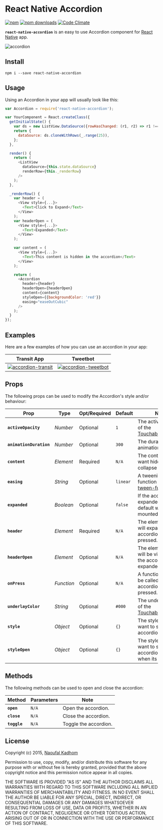 # React Native Accordion
[![npm](https://img.shields.io/npm/v/react-native-accordion.svg?style=flat-square)](https://www.npmjs.com/package/react-native-accordion)
[![npm downloads](https://img.shields.io/npm/dm/react-native-accordion.svg?style=flat-square)](https://www.npmjs.com/package/react-native-accordion)
[![Code Climate](https://img.shields.io/codeclimate/github/naoufal/react-native-accordion.svg?style=flat-square)](https://codeclimate.com/github/naoufal/react-native-accordion)

__`react-native-accordion`__ is an easy to use Accordion component for [React Native](https://facebook.github.io/react-native/) app.

![accordion](https://cloud.githubusercontent.com/assets/1627824/7762243/801c1e46-ffff-11e4-9a36-2183704b6ec6.gif)

## Install
```shell
npm i --save react-native-accordion
```

## Usage
Using an Accordion in your app will usually look like this:
```js
var Accordion = require('react-native-accordion');

var YourComponent = React.createClass({
  getInitialState() {
    var ds = new ListView.DataSource({rowHasChanged: (r1, r2) => r1 !== r2});
    return {
      dataSource: ds.cloneWithRows(_.range(25)),
    };
  },

  render() {
    return (
      <ListView
        dataSource={this.state.dataSource}
        renderRow={this._renderRow}
      />
    );
  },

  _renderRow() {
    var header = (
      <View style={...}>
        <Text>Click to Expand</Text>
      </View>
    );
    var headerOpen = (
      <View style={...}>
        <Text>Expanded</Text>
      </View>
    );

    var content = (
      <View style={...}>
        <Text>This content is hidden in the accordion</Text>
      </View>
    );

    return (
      <Accordion
        header={header}
        headerOpen={headerOpen}
        content={content}
        styleOpen={{backgroundColor: 'red'}}
        easing="easeOutCubic"
      />
    );
  }
});
```

## Examples
Here are a few examples of how you can use an accordion in your app:

|Transit App|Tweetbot|
|---|---|
|[![accordion-transit](https://cloud.githubusercontent.com/assets/1627824/7757509/ffee4358-ffd0-11e4-9fc5-13c8d6f09ad0.gif)](https://itunes.apple.com/ca/app/transit-app-real-time-bus/id498151501)|[![accordion-tweetbot](https://cloud.githubusercontent.com/assets/1627824/7757570/6b391106-ffd1-11e4-9191-e501e81ca506.gif)](https://itunes.apple.com/ca/app/tweetbot-3-for-twitter.-elegant/id722294701)|

## Props
The following props can be used to modify the Accordion's style and/or behaviour:

| Prop | Type | Opt/Required | Default | Note |
|---|---|---|---|---|
|__`activeOpacity`__|_Number_|Optional|`1`|The active opacity of the [TouchableHighlight](https://facebook.github.io/react-native/docs/touchablehighlight.html).
|__`animationDuration`__|_Number_|Optional|`300`|The duration of the animation.
|__`content`__|_Element_|Required|`N/A`|The content you want hidden in the collapse accordion.
|__`easing`__|_String_|Optional|`linear`| A tweening function from [tween-functions](https://github.com/chenglou/tween-functions).
|__`expanded`__|_Boolean_|Optional|`false`|If the accordion is expanded by default when mounted.
|__`header`__|_Element_|Required|`N/A`|The element that will expand the accordion when pressed.
|__`headerOpen`__|_Element_|Optional|`N/A`|The element that will be visible when the accordion is expanded.
|__`onPress`__|_Function_|Optional|`N/A`|A function that will be called when the accordion is pressed.
|__`underlayColor`__|_String_|Optional|`#000`|The underlay color of the [TouchableHighlight](https://facebook.github.io/react-native/docs/touchablehighlight.html).
|__`style`__|_Object_|Optional|`{}`|The styles you want to set on the accordion element.
|__`styleOpen`__|_Object_|Optional|`{}`|The styles you want to set on the accordion element when its expanded.

## Methods
The following methods can be used to open and close the accordion:

| Method | Parameters | Note |
|---|---|---|
|__`open`__|`N/A`|Open the accordion.
|__`close`__|`N/A`|Close the accordion.
|__`toggle`__|`N/A`|Toggle the accordion.

## License
Copyright (c) 2015, [Naoufal Kadhom](http://naoufal.com)

Permission to use, copy, modify, and/or distribute this software for any purpose with or without fee is hereby granted, provided that the above copyright notice and this permission notice appear in all copies.

THE SOFTWARE IS PROVIDED "AS IS" AND THE AUTHOR DISCLAIMS ALL WARRANTIES WITH REGARD TO THIS SOFTWARE INCLUDING ALL IMPLIED WARRANTIES OF MERCHANTABILITY AND FITNESS. IN NO EVENT SHALL THE AUTHOR BE LIABLE FOR ANY SPECIAL, DIRECT, INDIRECT, OR CONSEQUENTIAL DAMAGES OR ANY DAMAGES WHATSOEVER RESULTING FROM LOSS OF USE, DATA OR PROFITS, WHETHER IN AN ACTION OF CONTRACT, NEGLIGENCE OR OTHER TORTIOUS ACTION, ARISING OUT OF OR IN CONNECTION WITH THE USE OR PERFORMANCE OF THIS SOFTWARE.
